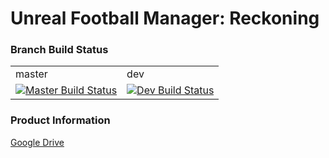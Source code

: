 Unreal Football Manager: Reckoning
==================================

### Branch Build Status

<table>
    <tr>
      <td>master</td>
      <td>dev</td>
    </tr>
    <tr>
      <td>
        <a href="https://travis-ci.org/IJoshFTW/UFM-Reckoning/branches">
          <img src="https://travis-ci.org/IJoshFTW/UFM-Reckoning.png?branch=master" alt="Master Build Status" />
        </a>
      </td>
      <td>
        <a href="https://travis-ci.org/IJoshFTW/UFM-Reckoning/branches">
          <img src="https://travis-ci.org/IJoshFTW/UFM-Reckoning.png?branch=dev" alt="Dev Build Status" />
        </a>
      </td>
    </tr>
</table>

### Product Information

[Google Drive](https://drive.google.com/folderview?id=0B5Uena7uUKJ0LVByUmNXaGpqT3c&usp=sharing)